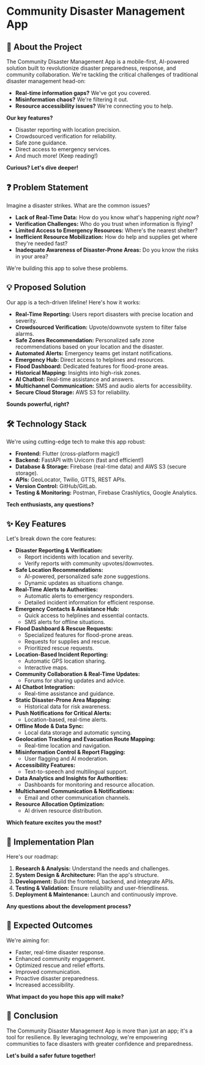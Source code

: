# Community Disaster Management App


## 🚨 About the Project

The Community Disaster Management App is a mobile-first, AI-powered solution built to revolutionize disaster preparedness, response, and community collaboration. We're tackling the critical challenges of traditional disaster management head-on:

* **Real-time information gaps?** We've got you covered.
* **Misinformation chaos?** We're filtering it out.
* **Resource accessibility issues?** We're connecting you to help.

**Our key features?**

* Disaster reporting with location precision.
* Crowdsourced verification for reliability.
* Safe zone guidance.
* Direct access to emergency services.
* And much more! (Keep reading!)

**Curious? Let's dive deeper!**

## ❓ Problem Statement

Imagine a disaster strikes. What are the common issues?

* **Lack of Real-Time Data:** How do you know what's happening *right now*?
* **Verification Challenges:** Who do you trust when information is flying?
* **Limited Access to Emergency Resources:** Where's the nearest shelter?
* **Inefficient Resource Mobilization:** How do help and supplies get where they're needed fast?
* **Inadequate Awareness of Disaster-Prone Areas:** Do you know the risks in your area?

We're building this app to solve these problems.

## 💡 Proposed Solution

Our app is a tech-driven lifeline! Here's how it works:

* **Real-Time Reporting:** Users report disasters with precise location and severity.
* **Crowdsourced Verification:** Upvote/downvote system to filter false alarms.
* **Safe Zones Recommendation:** Personalized safe zone recommendations based on your location and the disaster.
* **Automated Alerts:** Emergency teams get instant notifications.
* **Emergency Hub:** Direct access to helplines and resources.
* **Flood Dashboard:** Dedicated features for flood-prone areas.
* **Historical Mapping:** Insights into high-risk zones.
* **AI Chatbot:** Real-time assistance and answers.
* **Multichannel Communication:** SMS and audio alerts for accessibility.
* **Secure Cloud Storage:** AWS S3 for reliability.

**Sounds powerful, right?**

## 🛠️ Technology Stack

We're using cutting-edge tech to make this app robust:

* **Frontend:** Flutter (cross-platform magic!)
* **Backend:** FastAPI with Uvicorn (fast and efficient!)
* **Database & Storage:** Firebase (real-time data) and AWS S3 (secure storage).
* **APIs:** GeoLocator, Twilio, GTTS, REST APIs.
* **Version Control:** GitHub/GitLab.
* **Testing & Monitoring:** Postman, Firebase Crashlytics, Google Analytics.

**Tech enthusiasts, any questions?**

## ✨ Key Features

Let's break down the core features:

* **Disaster Reporting & Verification:**
    * Report incidents with location and severity.
    * Verify reports with community upvotes/downvotes.
* **Safe Location Recommendations:**
    * AI-powered, personalized safe zone suggestions.
    * Dynamic updates as situations change.
* **Real-Time Alerts to Authorities:**
    * Automatic alerts to emergency responders.
    * Detailed incident information for efficient response.
* **Emergency Contacts & Assistance Hub:**
    * Quick access to helplines and essential contacts.
    * SMS alerts for offline situations.
* **Flood Dashboard & Rescue Requests:**
    * Specialized features for flood-prone areas.
    * Requests for supplies and rescue.
    * Prioritized rescue requests.
* **Location-Based Incident Reporting:**
    * Automatic GPS location sharing.
    * Interactive maps.
* **Community Collaboration & Real-Time Updates:**
    * Forums for sharing updates and advice.
* **AI Chatbot Integration:**
    * Real-time assistance and guidance.
* **Static Disaster-Prone Area Mapping:**
    * Historical data for risk awareness.
* **Push Notifications for Critical Alerts:**
    * Location-based, real-time alerts.
* **Offline Mode & Data Sync:**
    * Local data storage and automatic syncing.
* **Geolocation Tracking and Evacuation Route Mapping:**
    * Real-time location and navigation.
* **Misinformation Control & Report Flagging:**
    * User flagging and AI moderation.
* **Accessibility Features:**
    * Text-to-speech and multilingual support.
* **Data Analytics and Insights for Authorities:**
    * Dashboards for monitoring and resource allocation.
* **Multichannel Communication & Notifications:**
    * Email and other communication channels.
* **Resource Allocation Optimization:**
    * AI driven resource distribution.

**Which feature excites you the most?**

## 🚀 Implementation Plan

Here's our roadmap:

1.  **Research & Analysis:** Understand the needs and challenges.
2.  **System Design & Architecture:** Plan the app's structure.
3.  **Development:** Build the frontend, backend, and integrate APIs.
4.  **Testing & Validation:** Ensure reliability and user-friendliness.
5.  **Deployment & Maintenance:** Launch and continuously improve.

**Any questions about the development process?**

## 🎯 Expected Outcomes

We're aiming for:

* Faster, real-time disaster response.
* Enhanced community engagement.
* Optimized rescue and relief efforts.
* Improved communication.
* Proactive disaster preparedness.
* Increased accessibility.

**What impact do you hope this app will make?**

## 🤝 Conclusion

The Community Disaster Management App is more than just an app; it's a tool for resilience. By leveraging technology, we're empowering communities to face disasters with greater confidence and preparedness.

**Let's build a safer future together!**

